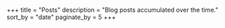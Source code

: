 +++
title = "Posts"
description = "Blog posts accumulated over the time."
sort_by = "date"
paginate_by = 5
+++

